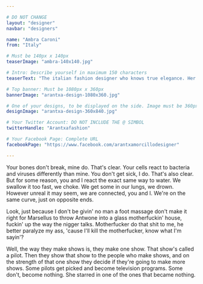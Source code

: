 ```yaml
---

# DO NOT CHANGE
layout: "designer"
navbar: "designers"

name: "Ambra Caroni"
from: "Italy"

# Must be 140px x 140px
teaserImage: "ambra-140x140.jpg"

# Intro: Describe yourself in maximum 150 characters
teaserText: "The italian fashion designer who knows true elegance. Her collection is to die for!"

# Top banner: Must be 1080px x 360px
bannerImage: "arantxa-design-1080x360.jpg"

# One of your designs, to be displayed on the side. Image must be 360px x 840px
designImage: "arantxa-design-360x840.jpg"

# Your Twitter Account: DO NOT INCLUDE THE @ SIMBOL
twitterHandle: "Arantxafashion"

# Your Facebook Page: Complete URL
facebookPage: "https://www.facebook.com/arantxamorcillodesigner"

---
```


Your bones don't break, mine do. That's clear. Your cells react to bacteria and viruses differently than mine. You don't get sick, I do. That's also clear. But for some reason, you and I react the exact same way to water. We swallow it too fast, we choke. We get some in our lungs, we drown. However unreal it may seem, we are connected, you and I. We're on the same curve, just on opposite ends.

Look, just because I don't be givin' no man a foot massage don't make it right for Marsellus to throw Antwone into a glass motherfuckin' house, fuckin' up the way the nigger talks. Motherfucker do that shit to me, he better paralyze my ass, 'cause I'll kill the motherfucker, know what I'm sayin'?

Well, the way they make shows is, they make one show. That show's called a pilot. Then they show that show to the people who make shows, and on the strength of that one show they decide if they're going to make more shows. Some pilots get picked and become television programs. Some don't, become nothing. She starred in one of the ones that became nothing.

